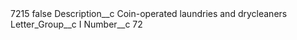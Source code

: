 <?xml version="1.0" encoding="UTF-8"?>
<CustomMetadata xmlns="http://soap.sforce.com/2006/04/metadata" xmlns:xsi="http://www.w3.org/2001/XMLSchema-instance" xmlns:xsd="http://www.w3.org/2001/XMLSchema">
    <label>7215</label>
    <protected>false</protected>
    <values>
        <field>Description__c</field>
        <value xsi:type="xsd:string">Coin-operated laundries and drycleaners</value>
    </values>
    <values>
        <field>Letter_Group__c</field>
        <value xsi:type="xsd:string">I</value>
    </values>
    <values>
        <field>Number__c</field>
        <value xsi:type="xsd:string">72</value>
    </values>
</CustomMetadata>
